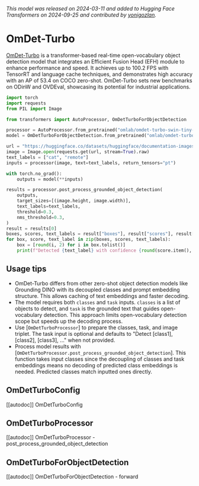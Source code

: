 <!--Copyright 2024 The HuggingFace Team. All rights reserved.

Licensed under the Apache License, Version 2.0 (the "License"); you may not use this file except in compliance with
the License. You may obtain a copy of the License at

http://www.apache.org/licenses/LICENSE-2.0

Unless required by applicable law or agreed to in writing, software distributed under the License is distributed on
an "AS IS" BASIS, WITHOUT WARRANTIES OR CONDITIONS OF ANY KIND, either express or implied. See the License for the
specific language governing permissions and limitations under the License.

⚠️ Note that this file is in Markdown but contain specific syntax for our doc-builder (similar to MDX) that may not be
rendered properly in your Markdown viewer.

-->
*This model was released on 2024-03-11 and added to Hugging Face Transformers on 2024-09-25 and contributed by [yonigozlan](https://huggingface.co/yonigozlan).*

# OmDet-Turbo

[OmDet-Turbo](https://huggingface.co/papers/2403.06892) is a transformer-based real-time open-vocabulary object detection model that integrates an Efficient Fusion Head (EFH) module to enhance performance and speed. It achieves up to 100.2 FPS with TensorRT and language cache techniques, and demonstrates high accuracy with an AP of 53.4 on COCO zero-shot. OmDet-Turbo sets new benchmarks on ODinW and OVDEval, showcasing its potential for industrial applications.

<hfoptions id="usage">
<hfoption id="OmDetTurboForObjectDetection">

```py
import torch
import requests
from PIL import Image

from transformers import AutoProcessor, OmDetTurboForObjectDetection

processor = AutoProcessor.from_pretrained("omlab/omdet-turbo-swin-tiny-hf")
model = OmDetTurboForObjectDetection.from_pretrained("omlab/omdet-turbo-swin-tiny-hf", dtype="auto")

url = "https://huggingface.co/datasets/huggingface/documentation-images/resolve/main/pipeline-cat-chonk.jpeg"
image = Image.open(requests.get(url, stream=True).raw)
text_labels = ["cat", "remote"]
inputs = processor(image, text=text_labels, return_tensors="pt")

with torch.no_grad():
    outputs = model(**inputs)

results = processor.post_process_grounded_object_detection(
    outputs,
    target_sizes=[(image.height, image.width)],
    text_labels=text_labels,
    threshold=0.3,
    nms_threshold=0.3,
)
result = results[0]
boxes, scores, text_labels = result["boxes"], result["scores"], result["text_labels"]
for box, score, text_label in zip(boxes, scores, text_labels):
    box = [round(i, 2) for i in box.tolist()]
    print(f"Detected {text_label} with confidence {round(score.item(), 3)} at location {box}")
```

</hfoption>
</hfoptions>

## Usage tips

- OmDet-Turbo differs from other zero-shot object detection models like Grounding DINO with its decoupled classes and prompt embedding structure. This allows caching of text embeddings and faster decoding.
- The model requires both `classes` and `task` inputs. `classes` is a list of objects to detect, and `task` is the grounded text that guides open-vocabulary detection. This approach limits open-vocabulary detection scope but speeds up the decoding process.
- Use [`OmDetTurboProcessor`] to prepare the classes, task, and image triplet. The task input is optional and defaults to "Detect [class1], [class2], [class3], ..." when not provided.
- Process model results with [`OmDetTurboProcessor.post_process_grounded_object_detection`]. This function takes input classes since the decoupling of classes and task embeddings means no decoding of predicted class embeddings is needed. Predicted classes match inputted ones directly.

## OmDetTurboConfig

[[autodoc]] OmDetTurboConfig

## OmDetTurboProcessor

[[autodoc]] OmDetTurboProcessor
    - post_process_grounded_object_detection

## OmDetTurboForObjectDetection

[[autodoc]] OmDetTurboForObjectDetection
    - forward

